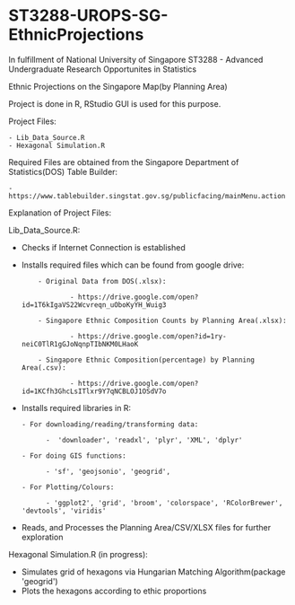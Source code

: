 # ST3288-UROPS-SG-EthnicProjections

In fulfillment of National University of Singapore ST3288 - Advanced Undergraduate Research Opportunites in Statistics

Ethnic Projections on the Singapore Map(by Planning Area)

Project is done in R, RStudio GUI is used for this purpose.

Project Files:

    - Lib_Data_Source.R
    - Hexagonal Simulation.R

Required Files are obtained from the Singapore Department of Statistics(DOS) Table Builder:

    - https://www.tablebuilder.singstat.gov.sg/publicfacing/mainMenu.action


Explanation of Project Files:

Lib_Data_Source.R:

- Checks if Internet Connection is established

- Installs required files which can be found from google drive: 

          - Original Data from DOS(.xlsx):
          
                  - https://drive.google.com/open?id=1T6kIgaVS22Wcvreqn_uOboKyYH_Wuig3
                  
          - Singapore Ethnic Composition Counts by Planning Area(.xlsx):
          
                  - https://drive.google.com/open?id=1ry-neiC0TlR1gGJoNqnpTIbNKM0LHaoK
                  
          - Singapore Ethnic Composition(percentage) by Planning Area(.csv):
          
                  - https://drive.google.com/open?id=1KCfh3GhcLsITlxr9Y7qNCBLOJ1OSdV7o
          
- Installs required libraries in R:

      - For downloading/reading/transforming data:
      
            -  'downloader', 'readxl', 'plyr', 'XML', 'dplyr'
            
      - For doing GIS functions:
      
            - 'sf', 'geojsonio', 'geogrid',
            
      - For Plotting/Colours:
      
            - 'ggplot2', 'grid', 'broom', 'colorspace', 'RColorBrewer', 'devtools', 'viridis' 

- Reads, and Processes the Planning Area/CSV/XLSX files for further exploration

Hexagonal Simulation.R (in progress):

- Simulates grid of hexagons via Hungarian Matching Algorithm(package 'geogrid')
- Plots the hexagons according to ethic proportions
